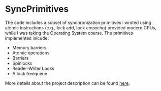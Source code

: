 # SyncPrimitives

The code includes a subset of synchronization primitives I wroted using atomic instructions (e.g., lock add, lock cmpxchg) provided modern CPUs, while I was taking the Operating System course. The primitives implemented inlcude: 

* Memory barriers 
* Atomic operations 
* Barriers 
* Spinlocks 
* Reader-Writer Locks 
* A lock freequeue

More details about the project description can be found [here](http://people.cs.pitt.edu/~jacklange/teaching/cs2510-f12/project1.pdf).
